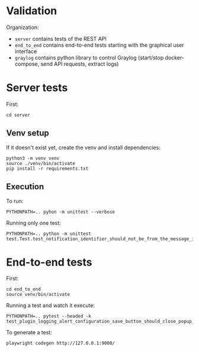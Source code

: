 # Validation

Organization:
* `server` contains tests of the REST API
* `end_to_end` contains end-to-end tests starting with the graphical user interface
* `graylog` contains python library to control Graylog (start/stop docker-compose, send API requests, extract logs)

# Server tests

First:
```
cd server
```

## Venv setup

If it doesn't exist yet, create the venv and install dependencies:
```
python3 -m venv venv
source ./venv/bin/activate
pip install -r requirements.txt
```

## Execution
To run:
```
PYTHONPATH=.. pyhon -m unittest --verbose
```
Running only one test:
```
PYTHONPATH=.. python -m unittest test.Test.test_notification_identifier_should_not_be_from_the_message_in_the_backlog_issue22
```

# End-to-end tests

First:
```
cd end_to_end
source venv/bin/activate
```

Running a test and watch it execute:
```
PYTHONPATH=.. pytest --headed -k test_plugin_logging_alert_configuration_save_button_should_close_popup_50
```

To generate a test:
```
playwright codegen http://127.0.0.1:9000/
```
